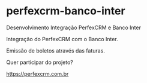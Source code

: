# perfexcrm-banco-inter

Desenvolvimento Integração PerfexCRM e Banco Inter

Integração do PerfexCRM com o Banco Inter.

Emissão de boletos através das faturas.

Quer participar do projeto?

https://perfexcrm.com.br
